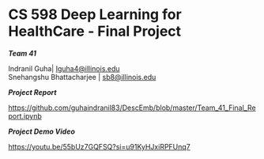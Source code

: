 # CS 598 Deep Learning for HealthCare - Final Project

***Team 41***

Indranil Guha| Iguha4@illinois.edu  
Snehangshu Bhattacharjee | sb8@illinois.edu


***Project Report***

https://github.com/guhaindranil83/DescEmb/blob/master/Team_41_Final_Report.ipynb


***Project Demo Video***

https://youtu.be/55bUz7GQFSQ?si=u91KyHJxiRPFUnq7
